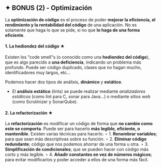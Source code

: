 ## ✦ BONUS (2) - Optimización
La **optimización de código** es el proceso de poder **mejorar la eficiencia, el rendimiento y la rentabilidad del código** de una aplicación. No es solamente que haga lo que se pide, si no que **lo haga de una forma eficiente**.

#### 1. La hediondez del código ★
Existen los "code smell"s (o conocido como una **hediondez del código**), que es algo parecido a **una deficiencia**, indicando un problema más profundo. Puede ser código duplicado, clases que no hagan mucho, identificadores muy largos, etc...

Podemos hacer dos tipos de análisis, **dinámico** y **estático**.
- El **análisis estático** (lints) se puede realizar mediante *analizadores estáticos* (como lint para C, sonar para Java...) o mediante *sitios web* (como Scrutinizer y SonarQube).

#### 2. La refactorización ★
La **refactorización** es modificar un código de forma que **no cambie como este se comporta**. Puede ser para hacerlo **más legible, eficiente, o mantenible**. Existen varias técnicas para hacerlo.
⋆ 1. **Renombrar variables**; para que sean más descriptivas sobre su función.
⋆ 2. **Eliminar código redundante**; código que nos podemos ahorrar de una forma u otra.
⋆ 3. **Simplificación de condicionales**; que se pueden hacer con código más corto y más legible.
⋆ 4. **Añadir constantes en vez de números mágicos**; para evitar modificarlos y poder acceder a ellos de una forma más fácil.
